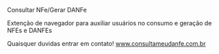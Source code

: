 Consultar NFe/Gerar DANFe

Extenção de navegador para auxiliar usuários no consumo e geração de NFEs e DANFEs

Quaisquer duvidas entrar em contato!
www.consultameudanfe.com.br

